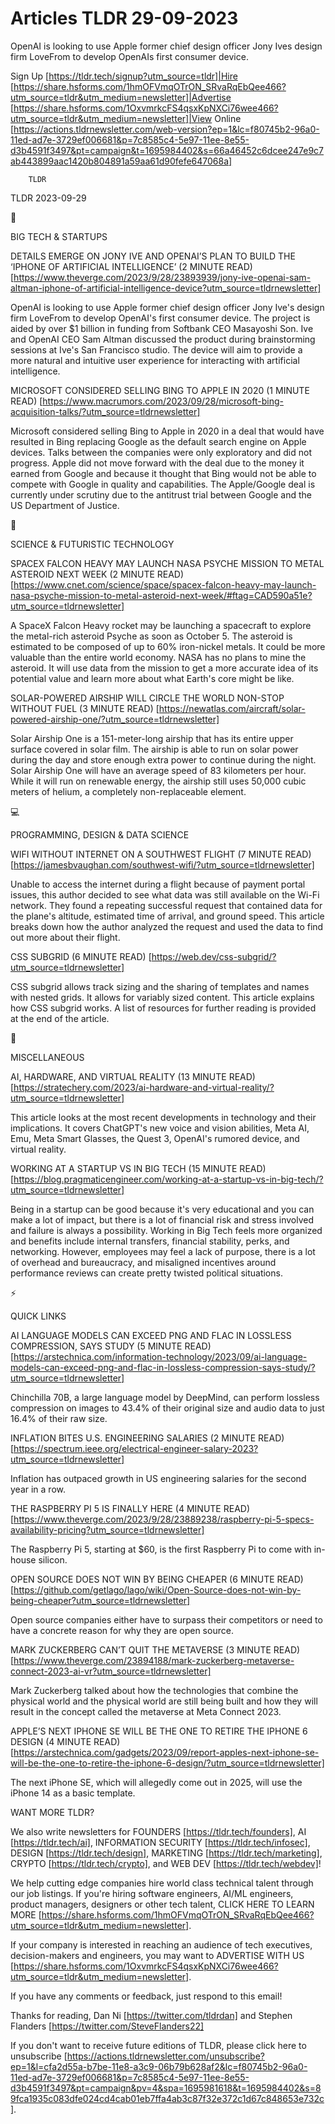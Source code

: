 # Articles TLDR 29-09-2023

OpenAI is looking to use Apple former chief design officer Jony Ives
design firm LoveFrom to develop OpenAIs first consumer device.  

Sign Up [https://tldr.tech/signup?utm_source=tldr]|Hire
[https://share.hsforms.com/1hmOFVmqOTrON_SRvaRqEbQee466?utm_source=tldr&utm_medium=newsletter]|Advertise
[https://share.hsforms.com/1OxvmrkcFS4qsxKpNXCi76wee466?utm_source=tldr&utm_medium=newsletter]|View
Online
[https://actions.tldrnewsletter.com/web-version?ep=1&lc=f80745b2-96a0-11ed-ad7e-3729ef006681&p=7c8585c4-5e97-11ee-8e55-d3b4591f3497&pt=campaign&t=1695984402&s=66a46452c6dcee247e9c7ab443899aac1420b804891a59aa61d90fefe647068a]


		TLDR 

TLDR 2023-09-29

📱 

BIG TECH & STARTUPS

DETAILS EMERGE ON JONY IVE AND OPENAI’S PLAN TO BUILD THE ‘IPHONE
OF ARTIFICIAL INTELLIGENCE’ (2 MINUTE READ)
[https://www.theverge.com/2023/9/28/23893939/jony-ive-openai-sam-altman-iphone-of-artificial-intelligence-device?utm_source=tldrnewsletter]

OpenAI is looking to use Apple former chief design officer Jony Ive's
design firm LoveFrom to develop OpenAI's first consumer device. The
project is aided by over $1 billion in funding from Softbank CEO
Masayoshi Son. Ive and OpenAI CEO Sam Altman discussed the product
during brainstorming sessions at Ive's San Francisco studio. The
device will aim to provide a more natural and intuitive user
experience for interacting with artificial intelligence. 

MICROSOFT CONSIDERED SELLING BING TO APPLE IN 2020 (1 MINUTE READ)
[https://www.macrumors.com/2023/09/28/microsoft-bing-acquisition-talks/?utm_source=tldrnewsletter]

Microsoft considered selling Bing to Apple in 2020 in a deal that
would have resulted in Bing replacing Google as the default search
engine on Apple devices. Talks between the companies were only
exploratory and did not progress. Apple did not move forward with the
deal due to the money it earned from Google and because it thought
that Bing would not be able to compete with Google in quality and
capabilities. The Apple/Google deal is currently under scrutiny due to
the antitrust trial between Google and the US Department of Justice. 

🚀 

SCIENCE & FUTURISTIC TECHNOLOGY

SPACEX FALCON HEAVY MAY LAUNCH NASA PSYCHE MISSION TO METAL ASTEROID
NEXT WEEK (2 MINUTE READ)
[https://www.cnet.com/science/space/spacex-falcon-heavy-may-launch-nasa-psyche-mission-to-metal-asteroid-next-week/#ftag=CAD590a51e?utm_source=tldrnewsletter]

A SpaceX Falcon Heavy rocket may be launching a spacecraft to explore
the metal-rich asteroid Psyche as soon as October 5. The asteroid is
estimated to be composed of up to 60% iron-nickel metals. It could be
more valuable than the entire world economy. NASA has no plans to mine
the asteroid. It will use data from the mission to get a more accurate
idea of its potential value and learn more about what Earth's core
might be like. 

SOLAR-POWERED AIRSHIP WILL CIRCLE THE WORLD NON-STOP WITHOUT FUEL (3
MINUTE READ)
[https://newatlas.com/aircraft/solar-powered-airship-one/?utm_source=tldrnewsletter]

Solar Airship One is a 151-meter-long airship that has its entire
upper surface covered in solar film. The airship is able to run on
solar power during the day and store enough extra power to continue
during the night. Solar Airship One will have an average speed of 83
kilometers per hour. While it will run on renewable energy, the
airship still uses 50,000 cubic meters of helium, a completely
non-replaceable element. 

💻 

PROGRAMMING, DESIGN & DATA SCIENCE

WIFI WITHOUT INTERNET ON A SOUTHWEST FLIGHT (7 MINUTE READ)
[https://jamesbvaughan.com/southwest-wifi/?utm_source=tldrnewsletter]

Unable to access the internet during a flight because of payment
portal issues, this author decided to see what data was still
available on the Wi-Fi network. They found a repeating successful
request that contained data for the plane's altitude, estimated time
of arrival, and ground speed. This article breaks down how the author
analyzed the request and used the data to find out more about their
flight. 

CSS SUBGRID (6 MINUTE READ)
[https://web.dev/css-subgrid/?utm_source=tldrnewsletter]

CSS subgrid allows track sizing and the sharing of templates and names
with nested grids. It allows for variably sized content. This article
explains how CSS subgrid works. A list of resources for further
reading is provided at the end of the article. 

🎁 

MISCELLANEOUS

AI, HARDWARE, AND VIRTUAL REALITY (13 MINUTE READ)
[https://stratechery.com/2023/ai-hardware-and-virtual-reality/?utm_source=tldrnewsletter]

This article looks at the most recent developments in technology and
their implications. It covers ChatGPT's new voice and vision
abilities, Meta AI, Emu, Meta Smart Glasses, the Quest 3, OpenAI's
rumored device, and virtual reality. 

WORKING AT A STARTUP VS IN BIG TECH (15 MINUTE READ)
[https://blog.pragmaticengineer.com/working-at-a-startup-vs-in-big-tech/?utm_source=tldrnewsletter]

Being in a startup can be good because it's very educational and you
can make a lot of impact, but there is a lot of financial risk and
stress involved and failure is always a possibility. Working in Big
Tech feels more organized and benefits include internal transfers,
financial stability, perks, and networking. However, employees may
feel a lack of purpose, there is a lot of overhead and bureaucracy,
and misaligned incentives around performance reviews can create pretty
twisted political situations. 

⚡ 

QUICK LINKS

AI LANGUAGE MODELS CAN EXCEED PNG AND FLAC IN LOSSLESS COMPRESSION,
SAYS STUDY (5 MINUTE READ)
[https://arstechnica.com/information-technology/2023/09/ai-language-models-can-exceed-png-and-flac-in-lossless-compression-says-study/?utm_source=tldrnewsletter]

Chinchilla 70B, a large language model by DeepMind, can perform
lossless compression on images to 43.4% of their original size and
audio data to just 16.4% of their raw size. 

INFLATION BITES U.S. ENGINEERING SALARIES (2 MINUTE READ)
[https://spectrum.ieee.org/electrical-engineer-salary-2023?utm_source=tldrnewsletter]

Inflation has outpaced growth in US engineering salaries for the
second year in a row. 

THE RASPBERRY PI 5 IS FINALLY HERE (4 MINUTE READ)
[https://www.theverge.com/2023/9/28/23889238/raspberry-pi-5-specs-availability-pricing?utm_source=tldrnewsletter]

The Raspberry Pi 5, starting at $60, is the first Raspberry Pi to come
with in-house silicon. 

OPEN SOURCE DOES NOT WIN BY BEING CHEAPER (6 MINUTE READ)
[https://github.com/getlago/lago/wiki/Open-Source-does-not-win-by-being-cheaper?utm_source=tldrnewsletter]

Open source companies either have to surpass their competitors or need
to have a concrete reason for why they are open source. 

MARK ZUCKERBERG CAN’T QUIT THE METAVERSE (3 MINUTE READ)
[https://www.theverge.com/23894188/mark-zuckerberg-metaverse-connect-2023-ai-vr?utm_source=tldrnewsletter]

Mark Zuckerberg talked about how the technologies that combine the
physical world and the physical world are still being built and how
they will result in the concept called the metaverse at Meta Connect
2023. 

APPLE’S NEXT IPHONE SE WILL BE THE ONE TO RETIRE THE IPHONE 6 DESIGN
(4 MINUTE READ)
[https://arstechnica.com/gadgets/2023/09/report-apples-next-iphone-se-will-be-the-one-to-retire-the-iphone-6-design/?utm_source=tldrnewsletter]

The next iPhone SE, which will allegedly come out in 2025, will use
the iPhone 14 as a basic template. 

WANT MORE TLDR?

We also write newsletters for FOUNDERS [https://tldr.tech/founders],
AI [https://tldr.tech/ai], INFORMATION SECURITY
[https://tldr.tech/infosec], DESIGN [https://tldr.tech/design],
MARKETING [https://tldr.tech/marketing], CRYPTO
[https://tldr.tech/crypto], and WEB DEV [https://tldr.tech/webdev]!

 We help cutting edge companies hire world class technical talent
through our job listings. If you're hiring software engineers, AI/ML
engineers, product managers, designers or other tech talent, CLICK
HERE TO LEARN MORE
[https://share.hsforms.com/1hmOFVmqOTrON_SRvaRqEbQee466?utm_source=tldr&utm_medium=newsletter].


If your company is interested in reaching an audience of tech
executives, decision-makers and engineers, you may want to ADVERTISE
WITH US
[https://share.hsforms.com/1OxvmrkcFS4qsxKpNXCi76wee466?utm_source=tldr&utm_medium=newsletter].


If you have any comments or feedback, just respond to this email! 

Thanks for reading, 
Dan Ni [https://twitter.com/tldrdan] and Stephen Flanders
[https://twitter.com/SteveFlanders22] 

If you don't want to receive future editions of TLDR, please click
here to unsubscribe
[https://actions.tldrnewsletter.com/unsubscribe?ep=1&l=cfa2d55a-b7be-11e8-a3c9-06b79b628af2&lc=f80745b2-96a0-11ed-ad7e-3729ef006681&p=7c8585c4-5e97-11ee-8e55-d3b4591f3497&pt=campaign&pv=4&spa=1695981618&t=1695984402&s=89fca1935c083dfe024cd4cab01eb7ffa4ab3c87f32e372c1d67c848653e732c].